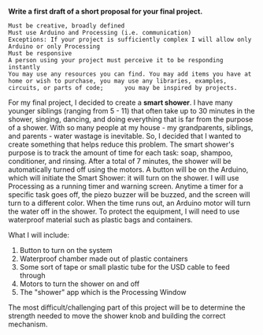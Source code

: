 **Write a first draft of a short proposal for your final project.**
   
    Must be creative, broadly defined
    Must use Arduino and Processing (i.e. communication)
    Exceptions: If your project is sufficiently complex I will allow only Arduino or only Processing
    Must be responsive
    A person using your project must perceive it to be responding instantly
    You may use any resources you can find. You may add items you have at home or wish to purchase, you may use any libraries, examples, circuits, or parts of code;      you may be inspired by projects.

For my final project, I decided to create a **smart shower**. I have many younger siblings (ranging from 5 - 11) that often take up to 30 minutes in the shower, singing, dancing, and doing everything that is far from the purpose of a shower. With so many people at my house - my grandparents, siblings, and parents - water wastage is inevitable. So, I decided that I wanted to create something that helps reduce this problem. The smart shower's purpose is to track the amount of time for each task: soap, shampoo, conditioner, and rinsing. After a total of 7 minutes, the shower will be automatically turned off using the motors. A button will be on the Arduino, which will initiate the Smart Shower: it will turn on the shower. I will use Processing as a running timer and warning screen. Anytime a timer for a specific task goes off, the piezo buzzer will be buzzed, and the screen will turn to a different color. When the time runs out, an Arduino motor will turn the water off in the shower. To protect the equipment, I will need to use waterproof material such as plastic bags and containers.

What I will include:
   1. Button to turn on the system
   2. Waterproof chamber made out of plastic containers
   3. Some sort of tape or small plastic tube for the USD cable to feed through
   4. Motors to turn the shower on and off
   5. The "shower" app which is the Processing Window
   
The most difficult/challenging part of this project will be to determine the strength needed to move the shower knob and building the correct mechanism. 
